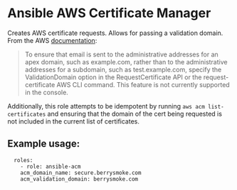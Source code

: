 # Ansible AWS Certificate Manager

Creates AWS certificate requests. Allows for passing a validation domain. From the AWS [documentation](http://docs.aws.amazon.com/acm/latest/userguide/gs-acm-validate.html):

> To ensure that email is sent to the administrative addresses for an apex domain, such as example.com, rather than to the administrative addresses for a subdomain, such as test.example.com, specify the ValidationDomain option in the RequestCertificate API or the request-certificate AWS CLI command. This feature is not currently supported in the console.

Additionally, this role attempts to be idempotent by running `aws acm list-certificates` and ensuring that the domain of the cert being requested is not included in the current list of certificates.

## Example usage:

```
  roles:
    - role: ansible-acm
    acm_domain_name: secure.berrysmoke.com
    acm_validation_domain: berrysmoke.com

```
